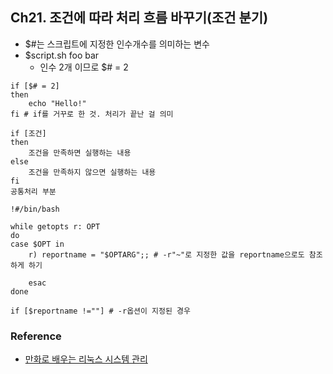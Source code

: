 
## Ch21. 조건에 따라 처리 흐름 바꾸기(조건 분기)

- &#36;#는 스크립트에 지정한 인수개수를 의미하는 변수
- &#36;script.sh foo bar
    - 인수 2개 이므로 $# = 2

```
if [$# = 2]
then
    echo "Hello!"
fi # if를 거꾸로 한 것. 처리가 끝난 걸 의미
```

```
if [조건]
then
    조건을 만족하면 실행하는 내용
else
    조건을 만족하지 않으면 실행하는 내용
fi
공통처리 부분
```

```
!#/bin/bash

while getopts r: OPT  
do   
case $OPT in  
    r) reportname = "$OPTARG";; # -r"~"로 지정한 값을 reportname으로도 참조하게 하기
        
    esac
done

if [$reportname !=""] # -r옵션이 지정된 경우 
```

### Reference
  - [만화로 배우는 리눅스 시스템 관리](http://www.yes24.com/Product/Goods/32402055?Acode=101)
